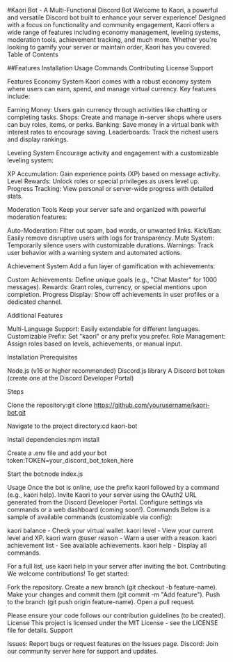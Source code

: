 #Kaori Bot - A Multi-Functional Discord Bot
Welcome to Kaori, a powerful and versatile Discord bot built to enhance your server experience! Designed with a focus on functionality and community engagement, Kaori offers a wide range of features including economy management, leveling systems, moderation tools, achievement tracking, and much more. Whether you're looking to gamify your server or maintain order, Kaori has you covered.
Table of Contents

##Features
Installation
Usage
Commands
Contributing
License
Support

Features
Economy System
Kaori comes with a robust economy system where users can earn, spend, and manage virtual currency. Key features include:

Earning Money: Users gain currency through activities like chatting or completing tasks.
Shops: Create and manage in-server shops where users can buy roles, items, or perks.
Banking: Save money in a virtual bank with interest rates to encourage saving.
Leaderboards: Track the richest users and display rankings.

Leveling System
Encourage activity and engagement with a customizable leveling system:

XP Accumulation: Gain experience points (XP) based on message activity.
Level Rewards: Unlock roles or special privileges as users level up.
Progress Tracking: View personal or server-wide progress with detailed stats.

Moderation Tools
Keep your server safe and organized with powerful moderation features:

Auto-Moderation: Filter out spam, bad words, or unwanted links.
Kick/Ban: Easily remove disruptive users with logs for transparency.
Mute System: Temporarily silence users with customizable durations.
Warnings: Track user behavior with a warning system and automated actions.

Achievement System
Add a fun layer of gamification with achievements:

Custom Achievements: Define unique goals (e.g., "Chat Master" for 1000 messages).
Rewards: Grant roles, currency, or special mentions upon completion.
Progress Display: Show off achievements in user profiles or a dedicated channel.

Additional Features

Multi-Language Support: Easily extendable for different languages.
Customizable Prefix: Set "kaori" or any prefix you prefer.
Role Management: Assign roles based on levels, achievements, or manual input.

Installation
Prerequisites

Node.js (v16 or higher recommended)
Discord.js library
A Discord bot token (create one at the Discord Developer Portal)

Steps

Clone the repository:git clone https://github.com/yourusername/kaori-bot.git


Navigate to the project directory:cd kaori-bot


Install dependencies:npm install


Create a .env file and add your bot token:TOKEN=your_discord_bot_token_here


Start the bot:node index.js



Usage
Once the bot is online, use the prefix kaori followed by a command (e.g., kaori help). Invite Kaori to your server using the OAuth2 URL generated from the Discord Developer Portal. Configure settings via commands or a web dashboard (coming soon!).
Commands
Below is a sample of available commands (customizable via config):

kaori balance - Check your virtual wallet.
kaori level - View your current level and XP.
kaori warn @user reason - Warn a user with a reason.
kaori achievement list - See available achievements.
kaori help - Display all commands.

For a full list, use kaori help in your server after inviting the bot.
Contributing
We welcome contributions! To get started:

Fork the repository.
Create a new branch (git checkout -b feature-name).
Make your changes and commit them (git commit -m "Add feature").
Push to the branch (git push origin feature-name).
Open a pull request.

Please ensure your code follows our contribution guidelines (to be created).
License
This project is licensed under the MIT License - see the LICENSE file for details.
Support

Issues: Report bugs or request features on the Issues page.
Discord: Join our community server here for support and updates.
